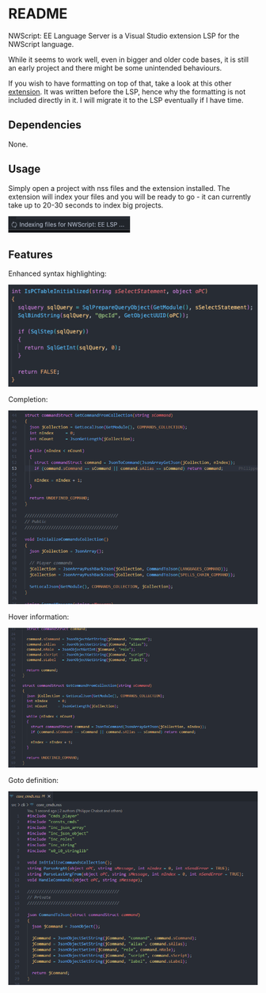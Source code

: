 # README

NWScript: EE Language Server is a Visual Studio extension LSP for the NWScript language.

While it seems to work well, even in bigger and older code bases, it is still an early project and there might be some unintended behaviours.

If you wish to have formatting on top of that, take a look at this other [extension](https://github.com/PhilippeChab/nwscript-formatter). It was written before the LSP, hence why the formatting is not included directly in it. I will migrate it to the LSP eventually if I have time.

## Dependencies

None.

## Usage

Simply open a project with nss files and the extension installed. The extension will index your files and you will be ready to go - it can currently take up to 20-30 seconds to index
big projects.

![](./images/loading.png)

## Features

Enhanced syntax highlighting:

![](./images/syntax-highlighting.png)

Completion:

![](./images/completion.gif)

Hover information:

![](./images/hover.gif)

Goto definition:

![](./images/goto.gif)
